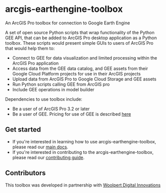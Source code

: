 # arcgis-earthengine-toolbox
An ArcGIS Pro toolbox for connection to Google Earth Engine

A set of open source Python scripts that wrap functionality of the Python GEE API, that can be added to ArcGIS Pro desktop application as a Python toolbox. These scripts would present simple GUIs to users of ArcGIS Pro that would help them to: 
* Connect to GEE for data visualization and limited processing within the ArcGIS Pro application
* Access data from the GEE data catalog, and GEE assets from their Google Cloud Platform projects for use in their ArcGIS projects
* Upload data from ArcGIS Pro to Google Cloud Storage and GEE assets
* Run Python scripts calling GEE from ArcGIS pro 
* Include GEE operations in model builder

Dependencies to use toolbox include: 
* Be a user of of ArcGIS Pro 3.2 or later
* Be a user of GEE. Pricing for use of GEE is described [here](https://cloud.google.com/earth-engine/pricing)

## Get started
* If you're interested in learning how to use arcgis-earthengine-toolbox, please read our [main docs](docs/index.md).
* If you're interested in contributing to the arcgis-earthengine-toolbox, please read our [contributing guide](https://github.com/gee-community/arcgis-earthengine-toolbox/blob/main/CONTRIBUTING.md).

## Contributors
This toolbox was developed in partnership with [Woolpert Digital Innovations](http://innovations.woolpert.com)
